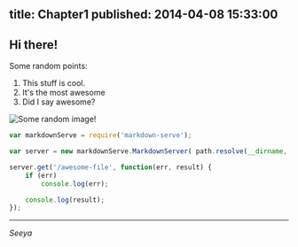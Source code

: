 title: Chapter1
published: 2014-04-08 15:33:00
---

## Hi there!

Some random points:

1. This stuff is cool.
1. It's the most awesome
1. Did I say awesome?

![Some random image!](http://lorempixel.com/400/300)

```js
var markdownServe = require('markdown-serve');

var server = new markdownServe.MarkdownServer( path.resolve(__dirname, 'docs') );

server.get('/awesome-file', function(err, result) {
    if (err)
        console.log(err);

    console.log(result);
});
```

---

*Seeya*

